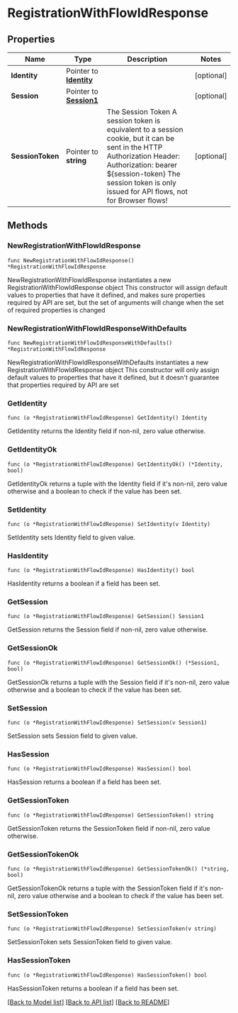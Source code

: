 # RegistrationWithFlowIdResponse

## Properties

Name | Type | Description | Notes
------------ | ------------- | ------------- | -------------
**Identity** | Pointer to [**Identity**](Identity.md) |  | [optional] 
**Session** | Pointer to [**Session1**](Session1.md) |  | [optional] 
**SessionToken** | Pointer to **string** | The Session Token  A session token is equivalent to a session cookie, but it can be sent in the HTTP Authorization  Header: Authorization: bearer ${session-token} The session token is only issued for API flows, not for Browser flows! | [optional] 

## Methods

### NewRegistrationWithFlowIdResponse

`func NewRegistrationWithFlowIdResponse() *RegistrationWithFlowIdResponse`

NewRegistrationWithFlowIdResponse instantiates a new RegistrationWithFlowIdResponse object
This constructor will assign default values to properties that have it defined,
and makes sure properties required by API are set, but the set of arguments
will change when the set of required properties is changed

### NewRegistrationWithFlowIdResponseWithDefaults

`func NewRegistrationWithFlowIdResponseWithDefaults() *RegistrationWithFlowIdResponse`

NewRegistrationWithFlowIdResponseWithDefaults instantiates a new RegistrationWithFlowIdResponse object
This constructor will only assign default values to properties that have it defined,
but it doesn't guarantee that properties required by API are set

### GetIdentity

`func (o *RegistrationWithFlowIdResponse) GetIdentity() Identity`

GetIdentity returns the Identity field if non-nil, zero value otherwise.

### GetIdentityOk

`func (o *RegistrationWithFlowIdResponse) GetIdentityOk() (*Identity, bool)`

GetIdentityOk returns a tuple with the Identity field if it's non-nil, zero value otherwise
and a boolean to check if the value has been set.

### SetIdentity

`func (o *RegistrationWithFlowIdResponse) SetIdentity(v Identity)`

SetIdentity sets Identity field to given value.

### HasIdentity

`func (o *RegistrationWithFlowIdResponse) HasIdentity() bool`

HasIdentity returns a boolean if a field has been set.

### GetSession

`func (o *RegistrationWithFlowIdResponse) GetSession() Session1`

GetSession returns the Session field if non-nil, zero value otherwise.

### GetSessionOk

`func (o *RegistrationWithFlowIdResponse) GetSessionOk() (*Session1, bool)`

GetSessionOk returns a tuple with the Session field if it's non-nil, zero value otherwise
and a boolean to check if the value has been set.

### SetSession

`func (o *RegistrationWithFlowIdResponse) SetSession(v Session1)`

SetSession sets Session field to given value.

### HasSession

`func (o *RegistrationWithFlowIdResponse) HasSession() bool`

HasSession returns a boolean if a field has been set.

### GetSessionToken

`func (o *RegistrationWithFlowIdResponse) GetSessionToken() string`

GetSessionToken returns the SessionToken field if non-nil, zero value otherwise.

### GetSessionTokenOk

`func (o *RegistrationWithFlowIdResponse) GetSessionTokenOk() (*string, bool)`

GetSessionTokenOk returns a tuple with the SessionToken field if it's non-nil, zero value otherwise
and a boolean to check if the value has been set.

### SetSessionToken

`func (o *RegistrationWithFlowIdResponse) SetSessionToken(v string)`

SetSessionToken sets SessionToken field to given value.

### HasSessionToken

`func (o *RegistrationWithFlowIdResponse) HasSessionToken() bool`

HasSessionToken returns a boolean if a field has been set.


[[Back to Model list]](../README.md#documentation-for-models) [[Back to API list]](../README.md#documentation-for-api-endpoints) [[Back to README]](../README.md)


